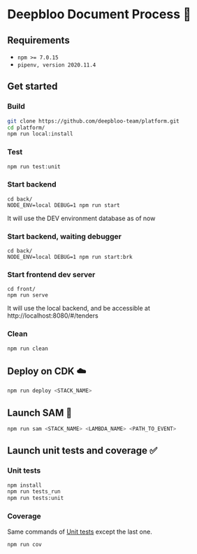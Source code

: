 # Deepbloo Document Process :page_facing_up:

## Requirements
* `npm >= 7.0.15`
* `pipenv, version 2020.11.4`

## Get started
### Build
```bash
git clone https://github.com/deepbloo-team/platform.git
cd platform/
npm run local:install
```

### Test
```bash
npm run test:unit
```

### Start backend
```
cd back/
NODE_ENV=local DEBUG=1 npm run start
```
It will use the DEV environment database as of now

### Start backend, waiting debugger 

```
cd back/
NODE_ENV=local DEBUG=1 npm run start:brk

```

### Start frontend dev server
```
cd front/
npm run serve

```
It will use the local backend, and be accessible at http://localhost:8080/#/tenders

### Clean
```bash
npm run clean
```

## Deploy on CDK :cloud:
```bash
npm run deploy <STACK_NAME>
```

## Launch SAM :construction_worker:
```bash
npm run sam <STACK_NAME> <LAMBDA_NAME> <PATH_TO_EVENT>
```

## Launch unit tests and coverage :white_check_mark:
### Unit tests
```bash
npm install
npm run tests_run
npm run tests:unit
```

### Coverage
Same commands of [Unit tests](#unit-tests) except the last one.<br>
```bash
npm run cov
```
